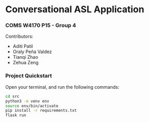 # Conversational ASL Application
### COMS W4170 P15 - Group 4
Contributors: 
- Aditi Patil 
- Oraly Peña Valdez
- Tianqi Zhao 
- Zehua Zeng

### Project Quickstart

Open your terminal, and run the following commands:

```zsh
cd src
python3 -m venv env
source env/bin/activate
pip install -r requirements.txt
flask run
```
